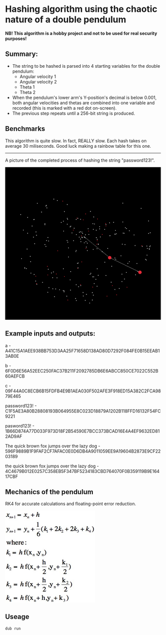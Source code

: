 # Hashing algorithm using the chaotic nature of a double pendulum

**NB! This algorithm is a hobby project and not to be used for real security purposes!**

## Summary:
* The string to be hashed is parsed into 4 starting variables for the double pendulum:
    - Angular velocity 1
    - Angular velocity 2
    - Theta 1
    - Theta 2
* When the pendulum's lower arm's Y-position's decimal is below 0.001, both angular velocities and thetas are combined into one variable and recorded (this is marked with a red dot on-screen).
* The previous step repeats until a 256-bit string is produced.

## Benchmarks
This algorithm is quite slow. In fact, REALLY slow. Each hash takes on average 30 miliseconds. Good luck making a rainbow table for this one.

---

A picture of the completed process of hashing the string "password123!".

![alt text](password123!.png "picture of password123!")

Example inputs and outputs:
---
a - A41C15A1AEE938BB753D3AA25F71658D138AD80D7292F084FE0B15EEAB13AB0E

b - 6F0D6E56A52EEC250FAC37B211F2092785DB6E6ABCC850CE7022C552B60AEFCB

c - 09F44A0C8ECB6B15FDFB4E9B1AEA030F502AFE3F918ED15A382C2FCA9879E465


password123! - C1F5AE3A80B28808193B064955E8C023D18879A1202B118FFD16132F54FC9221

pasword123! - 1B66D874A77D033F973D18F2B54590E7BCC373BCAD16E4A4EF9632ED812AD9AF


The quick brown fox jumps over the lazy dog - 596F9889B1F9FAF2CF7AFAC0E0D6DB4A9011059EE9A19604B2873E9CF2203189

the quick brown fox jumps over the lazy dog - 4C4679B012E0257C358EB5F347BF5234183CBD764070F0B359119B9E16417CBF




## Mechanics of the pendulum

RK4 for accurate calculations and floating-point error reduction.

<img alt="pilt" src="rk4.jpg">

## Useage
```sh
dub run
```